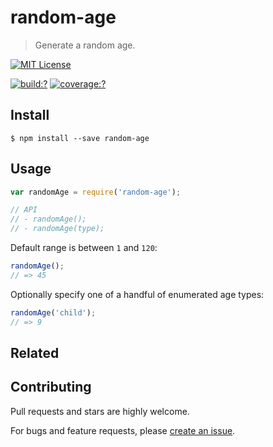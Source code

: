 # random-age

> Generate a random age.


[![MIT License](https://img.shields.io/badge/license-MIT_License-green.svg?style=flat-square)](https://github.com/mock-end/random-age/blob/master/LICENSE)

[![build:?](https://img.shields.io/travis/mock-end/random-age/master.svg?style=flat-square)](https://travis-ci.org/mock-end/random-age)
[![coverage:?](https://img.shields.io/coveralls/mock-end/random-age/master.svg?style=flat-square)](https://coveralls.io/github/mock-end/random-age)


## Install

```
$ npm install --save random-age 
```

## Usage

```js
var randomAge = require('random-age');

// API
// - randomAge();
// - randomAge(type);
```

Default range is between `1` and `120`:

```js
randomAge();
// => 45
```

Optionally specify one of a handful of enumerated age types:


```js
randomAge('child');
// => 9
```

## Related


## Contributing

Pull requests and stars are highly welcome.

For bugs and feature requests, please [create an issue](https://github.com/mock-end/random-age/issues/new).


